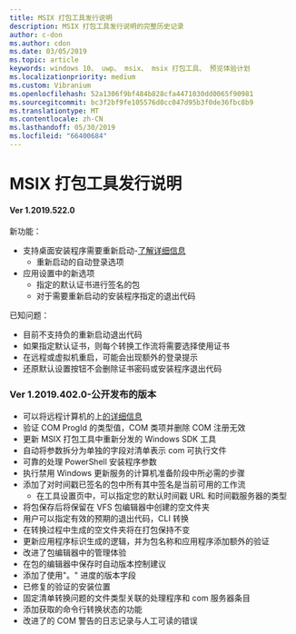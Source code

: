 ```yaml
---
title: MSIX 打包工具发行说明
description: MSIX 打包工具发行说明的完整历史记录
author: c-don
ms.author: cdon
ms.date: 03/05/2019
ms.topic: article
keywords: windows 10、 uwp、 msix、 msix 打包工具、 预览体验计划
ms.localizationpriority: medium
ms.custom: Vibranium
ms.openlocfilehash: 52a1306f9bf484b828cfa4471030dd0065f90981
ms.sourcegitcommit: bc3f2bf9fe105576d0cc047d95b3f0de36fbc8b9
ms.translationtype: MT
ms.contentlocale: zh-CN
ms.lasthandoff: 05/30/2019
ms.locfileid: "66400684"
---
```

# <a name="msix-packaging-tool-release-notes"></a>MSIX 打包工具发行说明 

#### <a name="ver-120195220"></a>Ver 1.2019.522.0

新功能：

- 支持桌面安装程序需要重新启动-[了解详细信息](../support-restart.md)
    - 重新启动的自动登录选项 
- 应用设置中的新选项
    - 指定的默认证书进行签名的包 
    - 对于需要重新启动的安装程序指定的退出代码
    
已知问题：

- 目前不支持负的重新启动退出代码
- 如果指定默认证书，则每个转换工作流将需要选择使用证书
- 在远程或虚拟机重启，可能会出现额外的登录提示 
- 还原默认设置按钮不会删除证书密码或安装程序退出代码

### <a name="ver-120194020---public-release"></a>**Ver 1.2019.402.0-公开发布的版本**

 - 可以将远程计算机的上[的详细信息](../remote-conversion-setup.md)
 - 验证 COM ProgId 的类型值，COM 类项并删除 COM 注册无效
 - 更新 MSIX 打包工具中重新分发的 Windows SDK 工具 
 - 自动将参数拆分为单独的字段对清单表示 com 可执行文件
 - 可靠的处理 PowerShell 安装程序参数
 - 执行禁用 Windows 更新服务的计算机准备阶段中所必需的步骤
- 添加了对时间戳已签名的包中所有其中签名是当前可用的工作流
    - 在工具设置页中，可以指定您的默认时间戳 URL 和时间戳服务器的类型 
- 将包保存后将保留在 VFS 包编辑器中创建的空文件夹
- 用户可以指定有效的预期的退出代码，CLI 转换
- 在转换过程中生成的空文件夹将在打包保持不变
- 更新应用程序标识生成的逻辑，并为包名称和应用程序添加额外的验证 
- 改进了包编辑器中的管理体验
- 在包的编辑器中保存时自动版本控制建议
- 添加了使用"。" 进度的版本字段
- 已修复的验证的安装位置
- 固定清单转换问题的文件类型关联的处理程序和 com 服务器条目
- 添加获取的命令行转换状态的功能
- 改进了的 COM 警告的日志记录与人工可读的错误
